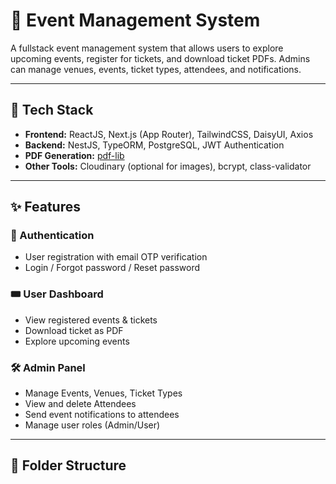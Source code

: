 # 🎉 Event Management System

A fullstack event management system that allows users to explore upcoming events, register for tickets, and download ticket PDFs. Admins can manage venues, events, ticket types, attendees, and notifications.

---

## 🚀 Tech Stack

- **Frontend:** ReactJS, Next.js (App Router), TailwindCSS, DaisyUI, Axios
- **Backend:** NestJS, TypeORM, PostgreSQL, JWT Authentication
- **PDF Generation:** [pdf-lib](https://pdf-lib.js.org/)
- **Other Tools:** Cloudinary (optional for images), bcrypt, class-validator

---

## ✨ Features

### 👤 Authentication
- User registration with email OTP verification
- Login / Forgot password / Reset password

### 🎟️ User Dashboard
- View registered events & tickets
- Download ticket as PDF
- Explore upcoming events

### 🛠️ Admin Panel
- Manage Events, Venues, Ticket Types
- View and delete Attendees
- Send event notifications to attendees
- Manage user roles (Admin/User)

---

## 📁 Folder Structure

